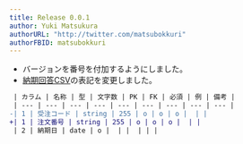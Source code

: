 ```yaml
---
title: Release 0.0.1
author: Yuki Matsukura
authorURL: "http://twitter.com/matsubokkuri"
authorFBID: matsubokkuri
---
```


- バージョンを番号を付加するようにしました。
- [納期回答CSV](/docs/csv)の表記を変更しました。

```diff
 | カラム | 名称 | 型 | 文字数 | PK | FK | 必須 | 例 | 備考 |
 | --- | --- | --- | --- | --- | --- | --- | --- | --- |
-| 1 | 受注コード | string | 255 | o | o | o |  | |
+| 1 | 注文番号 | string | 255 | o | o | o |  | |
 | 2 | 納期日 | date | o |  | |  | | |
```
